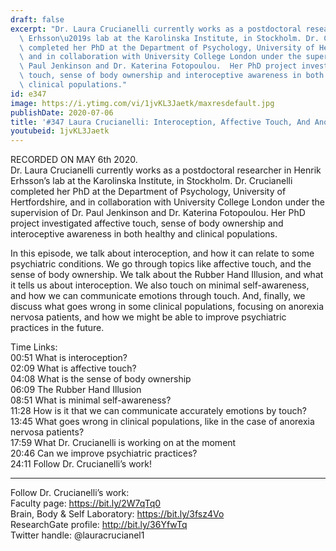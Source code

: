 ```yaml
---
draft: false
excerpt: "Dr. Laura Crucianelli currently works as a postdoctoral researcher in Henrik\
  \ Erhsson\u2019s lab at the Karolinska Institute, in Stockholm. Dr. Crucianelli\
  \ completed her PhD at the Department of Psychology, University of Hertfordshire,\
  \ and in collaboration with University College London under the supervision of Dr.\
  \ Paul Jenkinson and Dr. Katerina Fotopoulou.  Her PhD project investigated affective\
  \ touch, sense of body ownership and interoceptive awareness in both healthy and\
  \ clinical populations."
id: e347
image: https://i.ytimg.com/vi/1jvKL3Jaetk/maxresdefault.jpg
publishDate: 2020-07-06
title: '#347 Laura Crucianelli: Interoception, Affective Touch, And Anorexia Nervosa'
youtubeid: 1jvKL3Jaetk
---
```

RECORDED ON MAY 6th 2020.  
Dr. Laura Crucianelli currently works as a postdoctoral researcher in Henrik Erhsson’s lab at the Karolinska Institute, in Stockholm. Dr. Crucianelli completed her PhD at the Department of Psychology, University of Hertfordshire, and in collaboration with University College London under the supervision of Dr. Paul Jenkinson and Dr. Katerina Fotopoulou.  Her PhD project investigated affective touch, sense of body ownership and interoceptive awareness in both healthy and clinical populations.

In this episode, we talk about interoception, and how it can relate to some psychiatric conditions. We go through topics like affective touch, and the sense of body ownership. We talk about the Rubber Hand Illusion, and what it tells us about interoception. We also touch on minimal self-awareness, and how we can communicate emotions through touch. And, finally, we discuss what goes wrong in some clinical populations, focusing on anorexia nervosa patients, and how we might be able to improve psychiatric practices in the future.

Time Links:  
00:51  What is interoception?  
02:09  What is affective touch?  
04:08  What is the sense of body ownership  
06:09  The Rubber Hand Illusion  
08:51  What is minimal self-awareness?  
11:28  How is it that we can communicate accurately emotions by touch?  
13:45  What goes wrong in clinical populations, like in the case of anorexia nervosa patients?  
17:59  What Dr. Crucianelli is working on at the moment  
20:46  Can we improve psychiatric practices?  
24:11  Follow Dr. Crucianelli’s work!

---

Follow Dr. Crucianelli’s work:  
Faculty page: https://bit.ly/2W7qTq0  
Brain, Body & Self Laboratory: https://bit.ly/3fsz4Vo  
ResearchGate profile: http://bit.ly/36YfwTq  
Twitter handle: @lauracrucianel1
